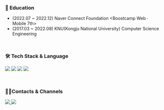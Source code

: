 ### 📖 Education

- (2022.07 ~ 2022.12) Naver Connect Foundation <Boostcamp Web · Mobile 7th>
- (2017.03 ~ 2022.08) KNU(Kongju National University) Computer Science Engineering

<br/>

### 🛠 Tech Stack & Language

<p>
  <img src="https://img.shields.io/badge/TypeScript-3178C6?&style=flat-square&logo=TypeScript&logoColor=white"/>
  <img src="https://img.shields.io/badge/React-61DAFB?&style=flat-square&logo=React&logoColor=black"/>
  <img src="https://img.shields.io/badge/tailwindcss-%23f7f7f7?style=flat-square&logo=tailwindcss"/>
  <img src="https://img.shields.io/badge/Next.js-%23000?style=flat-square&logo=nextdotjs"/>
</p>

<br/>

### 💁‍♂️Contacts & Channels
<a href="mailto:jeong5728@gmail.com">
  <img src="https://img.shields.io/badge/Gmail-EA4335?style=flat-square&logo=gmail&logoColor=000000"/>
</a>
<a href="https://github.com/junghyunbak" target="_blank">
  <img src="https://img.shields.io/badge/Github-181717?style=flat-square&logo=github"/>
</a>
